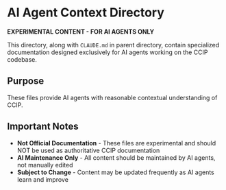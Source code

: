 # AI Agent Context Directory

**EXPERIMENTAL CONTENT - FOR AI AGENTS ONLY**

This directory, along with `CLAUDE.md` in parent directory, contain specialized documentation designed exclusively for AI agents working on the CCIP codebase.

## Purpose

These files provide AI agents with reasonable contextual understanding of CCIP.

## Important Notes

- **Not Official Documentation** - These files are experimental and should NOT be used as authoritative CCIP documentation
- **AI Maintenance Only** - All content should be maintained by AI agents, not manually edited
- **Subject to Change** - Content may be updated frequently as AI agents learn and improve
